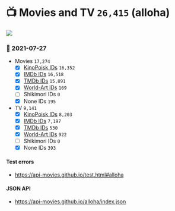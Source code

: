 # :tv: Movies and TV `26,415` (alloha)

<a href="https://API-Movies.github.io"><img src="https://API-Movies.github.io/banner.png?cache"></a>

### :date: 2021-07-27
- Movies `17,274`
  - [x] <a href="https://API-Movies.github.io/alloha/movie_kinopoisk_ids.json">KinoPoisk IDs</a> `16,352`
  - [x] <a href="https://API-Movies.github.io/alloha/movie_imdb_ids.json">IMDb IDs</a> `16,518`
  - [x] <a href="https://API-Movies.github.io/alloha/movie_tmdb_ids.json">TMDb IDs</a> `15,891`
  - [x] <a href="https://API-Movies.github.io/alloha/movie_world_art_ids.json">World-Art IDs</a> `169`
  - [ ] Shikimori IDs `0`
  - [x] None IDs `195`
- TV `9,141`
  - [x] <a href="https://API-Movies.github.io/alloha/tv_kinopoisk_ids.json">KinoPoisk IDs</a> `8,203`
  - [x] <a href="https://API-Movies.github.io/alloha/tv_imdb_ids.json">IMDb IDs</a> `7,197`
  - [x] <a href="https://API-Movies.github.io/alloha/tv_tmdb_ids.json">TMDb IDs</a> `530`
  - [x] <a href="https://API-Movies.github.io/alloha/tv_world_art_ids.json">World-Art IDs</a> `922`
  - [ ] Shikimori IDs `0`
  - [x] None IDs `393`
#### Test errors
- <a href='https://api-movies.github.io/test.html#alloha'>https://api-movies.github.io/test.html#alloha</a>
#### JSON API
- <a href='https://api-movies.github.io/alloha/index.json'>https://api-movies.github.io/alloha/index.json</a>
